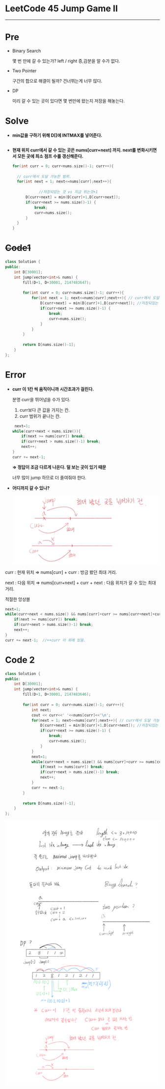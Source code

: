 # LeetCode 45 Jump Game II

---

# Pre

- Binary Search

    몇 번 만에 갈 수 있는가?  left / right 증,감분을 알 수가 없다.

- Two Pointer

    구간의 합으로 해결이 될까? 건너뛰는게 너무 많다.

- DP

    미리 갈 수 있는 곳이 있다면 몇 번만에 왔는지 저장을 해놓는다.

# Solve

- **min값을 구하기 위해 D[]에 INTMAX를 넣어준다.**

    ```cpp

    ```

- **현재 위치 curr에서 갈 수 있는 곳은 nums[curr+next] 까지.
next를 변화시키면서 모든 곳에 최소 점프 수를 갱신해준다.**

    ```cpp
    for(int curr = 0; curr<nums.size()-1; curr++){

      // curr에서 도달 가능한 범위.
      for(int next = 1; next<=nums[curr];next++){ 

    			//저장되있는 것 vs 지금 뛰는것+1
          D[curr+next] = min(D[curr]+1,D[curr+next]); 
          if(curr+next >= nums.size()-1) {
              break;
              curr=nums.size();
          }
      }
    }
    ```

# ~~Code1~~

```cpp
class Solution {
public:
    int D[30001];
    int jump(vector<int>& nums) {
        fill(D+1, D+30001, 2147483647);
        
        for(int curr = 0; curr<nums.size()-1; curr++){
            for(int next = 1; next<=nums[curr];next++){ // curr에서 도달 가능한 범위.
                D[curr+next] = min(D[curr]+1,D[curr+next]); //저장되있는 것 vs 지금 뛰는것+1
                if(curr+next >= nums.size()-1) {
                    break;
                    curr=nums.size();
                }
            }
        }
        
        return D[nums.size()-1];   
    }
};
```

# Error

- **curr 이 1칸 씩 움직이니까 시간초과가 걸린다.**

    분명 curr을 뛰어넘을 수가 있다.

    1. curr보다 큰 값을 가지는 칸.
    2. curr 범위가 끝나는 칸.

    ```cpp
     next=1;
    while(curr+next < nums.size()){
        if(next >= nums[curr]) break;
        if(curr+next > nums.size()-1) break;
        next++;
    } 
    curr += next-1;
    ```

    **⇒ 정답이 조금 다르게 나온다. 덜 보는 곳이 있기 때문**

    너무 많이 jump 하므로 더 줄여줘야 한다.

- **어디까지 갈 수 있나?**

    ![LeetCode%2045%20Jump%20Game%20II%20f22cc6706cca4a0abd428deee09704d2/Untitled.png](LeetCode%2045%20Jump%20Game%20II%20f22cc6706cca4a0abd428deee09704d2/Untitled.png)

curr : 현재 위치  ⇒ nums[curr] + curr  :  방금 봤던 최대 거리.

next : 다음 위치 ⇒ nums[curr+next] + curr + next  :  다음 위치가 갈 수 있는 최대 거리.

적절한 앙상블

```cpp
next=1;
while(curr+next < nums.size() && nums[curr]+curr >= nums[curr+next]+curr+next){
    if(next >= nums[curr]) break;
    if(curr+next > nums.size()-1) break;
    next++;
} 
curr += next-1;  //++curr 이 위에 있음.
```

# Code 2

```cpp
class Solution {
public:
    int D[30001];
    int jump(vector<int>& nums) {
        fill(D+1, D+30001, 2147483646);
        
        for(int curr = 0; curr<nums.size()-1; curr++){
            int next;
            cout << curr<<' '<<nums[curr]<<'\n';
            for(next = 1; next<=nums[curr];next++){ // curr에서 도달 가능한 범위.
                D[curr+next] = min(D[curr]+1,D[curr+next]); //저장되있는 것 vs 지금 뛰는것+1
                if(curr+next >= nums.size()-1) {
                    break;
                    curr=nums.size();
                }
            }
            next=1;
            while(curr+next < nums.size() && nums[curr]+curr >= nums[curr+next]+curr+next){
                if(next >= nums[curr]) break;
                if(curr+next > nums.size()-1) break;
                next++;
            } 
            curr += next-1;
        }
        
        return D[nums.size()-1];   
    }
};
```

![LeetCode%2045%20Jump%20Game%20II%20f22cc6706cca4a0abd428deee09704d2/PNG__10.png](LeetCode%2045%20Jump%20Game%20II%20f22cc6706cca4a0abd428deee09704d2/PNG__10.png)
